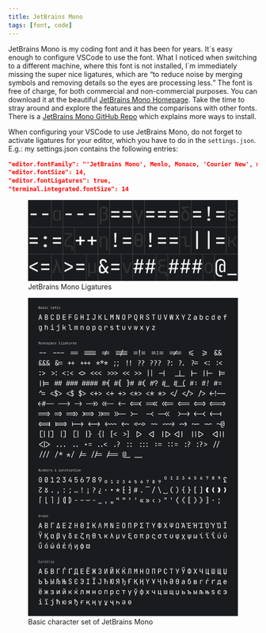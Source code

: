 ```yaml
---
title: JetBrains Mono
tags: [font, code]
---
```

JetBrains Mono is my coding font and it has been for years. It´s easy enough to configure VSCode to use the font. What I noticed when switching to a different machine, where this font is not installed, I´m immediately missing the super nice ligatures, which are <q>to reduce noise by merging symbols and removing details so the eyes are processing less.</q> The font is free of charge, for both commercial and non-commercial purposes. You can download it at the beautiful [JetBrains Mono Homepage](https://www.jetbrains.com/lp/mono/). Take the time to stray around and explore the features and the comparisons with other fonts. There is a [JetBrains Mono GitHub Repo](https://github.com/JetBrains/JetBrainsMono) which explains more ways to install.

When configuring your VSCode to use JetBrains Mono, do not forget to activate ligatures for your editor, which you have to do in the `settings.json`. E.g.: my settings.json contains the following entries:

```json
"editor.fontFamily": "'JetBrains Mono', Menlo, Monaco, 'Courier New', monospace",
"editor.fontSize": 14,
"editor.fontLigatures": true,
"terminal.integrated.fontSize": 14
```

<figure>
<img src="/img/fonts/jetbrains-mono-ligatures.gif" alt="A black backgrounded animated gif displaying white JetBrains Mono ligatures vs. white non-ligatures">
<figcaption>JetBrains Mono Ligatures</figcaption>
</figure>

<figure>
<img src="/img/fonts/jetbrains-mono-character-set.png" alt="The character set of JetBrains Mono in white font color on black background">
<figcaption>Basic character set of JetBrains Mono</figcaption>
</figure>
